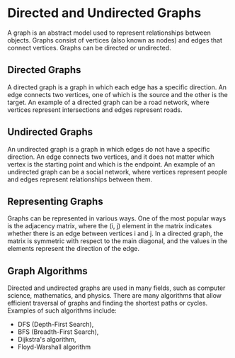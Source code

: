 
# Directed and Undirected Graphs

A graph is an abstract model used to represent relationships between objects. Graphs consist of vertices (also known as nodes) and edges that connect vertices. Graphs can be directed or undirected.

## Directed Graphs

A directed graph is a graph in which each edge has a specific direction. An edge connects two vertices, one of which is the source and the other is the target. An example of a directed graph can be a road network, where vertices represent intersections and edges represent roads.

## Undirected Graphs

An undirected graph is a graph in which edges do not have a specific direction. An edge connects two vertices, and it does not matter which vertex is the starting point and which is the endpoint. An example of an undirected graph can be a social network, where vertices represent people and edges represent relationships between them.

## Representing Graphs

Graphs can be represented in various ways. One of the most popular ways is the adjacency matrix, where the (i, j) element in the matrix indicates whether there is an edge between vertices i and j. In a directed graph, the matrix is symmetric with respect to the main diagonal, and the values in the elements represent the direction of the edge.

## Graph Algorithms

Directed and undirected graphs are used in many fields, such as computer science, mathematics, and physics. There are many algorithms that allow efficient traversal of graphs and finding the shortest paths or cycles. Examples of such algorithms include:
- DFS (Depth-First Search),
- BFS (Breadth-First Search),
- Dijkstra's algorithm,
- Floyd-Warshall algorithm
